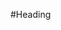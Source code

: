 <!-- Title: This is a test title -->
<!-- Keywords: This is, a test,  title -->

#Heading

[comment]: # (This actually is the most platform independent comment)

[//]: # (Title: Marketing Meeting Notes)  

[comment]: <> (This is a comment, it will not be included)

[comment]: # (This actually is the most platform independent comment)

